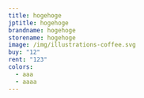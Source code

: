 ```yaml
---
title: hogehoge
jptitle: hogehoge
brandname: hogehoge
storename: hogehoge
image: /img/illustrations-coffee.svg
buy: "12"
rent: "123"
colors:
  - aaa
  - aaaa
---
```

